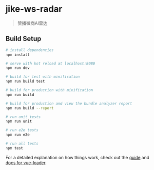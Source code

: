 # jike-ws-radar

> 赞播微商AI雷达

## Build Setup

``` bash
# install dependencies
npm install

# serve with hot reload at localhost:8080
npm run dev

# build for test with minification
npm run build test

# build for production with minification
npm run build

# build for production and view the bundle analyzer report
npm run build --report

# run unit tests
npm run unit

# run e2e tests
npm run e2e

# run all tests
npm test
```

For a detailed explanation on how things work, check out the [guide](http://vuejs-templates.github.io/webpack/) and [docs for vue-loader](http://vuejs.github.io/vue-loader).
